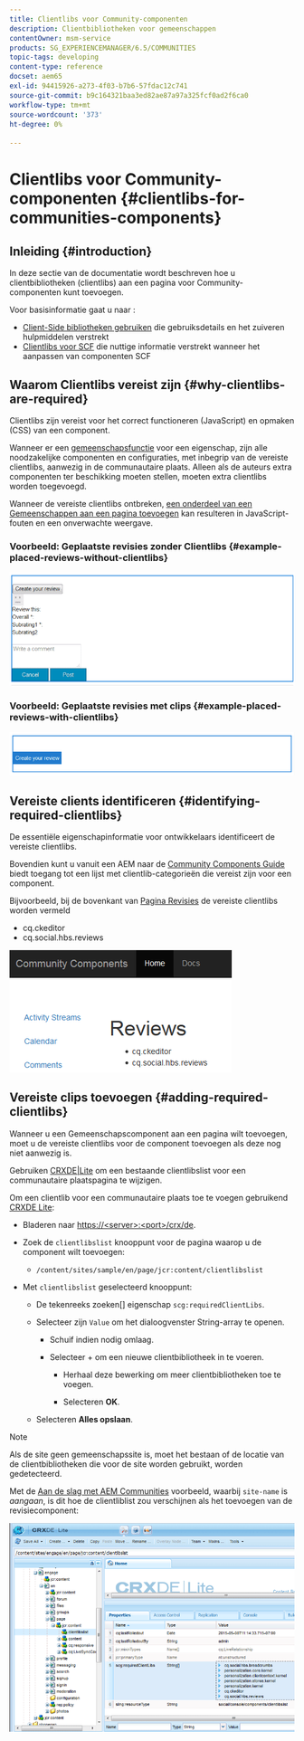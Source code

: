 ```yaml
---
title: Clientlibs voor Community-componenten
description: Clientbibliotheken voor gemeenschappen
contentOwner: msm-service
products: SG_EXPERIENCEMANAGER/6.5/COMMUNITIES
topic-tags: developing
content-type: reference
docset: aem65
exl-id: 94415926-a273-4f03-b7b6-57fdac12c741
source-git-commit: b9c164321baa3ed82ae87a97a325fcf0ad2f6ca0
workflow-type: tm+mt
source-wordcount: '373'
ht-degree: 0%

---
```


# Clientlibs voor Community-componenten {#clientlibs-for-communities-components}

## Inleiding {#introduction}

In deze sectie van de documentatie wordt beschreven hoe u clientbibliotheken (clientlibs) aan een pagina voor Community-componenten kunt toevoegen.

Voor basisinformatie gaat u naar :

* [Client-Side bibliotheken gebruiken](/help/sites-developing/clientlibs.md) die gebruiksdetails en het zuiveren hulpmiddelen verstrekt
* [Clientlibs voor SCF](/help/communities/client-customize.md#clientlibs) die nuttige informatie verstrekt wanneer het aanpassen van componenten SCF


## Waarom Clientlibs vereist zijn {#why-clientlibs-are-required}

Clientlibs zijn vereist voor het correct functioneren (JavaScript) en opmaken (CSS) van een component.

Wanneer er een [gemeenschapsfunctie](/help/communities/functions.md) voor een eigenschap, zijn alle noodzakelijke componenten en configuraties, met inbegrip van de vereiste clientlibs, aanwezig in de communautaire plaats. Alleen als de auteurs extra componenten ter beschikking moeten stellen, moeten extra clientlibs worden toegevoegd.

Wanneer de vereiste clientlibs ontbreken, [een onderdeel van een Gemeenschappen aan een pagina toevoegen](/help/communities/author-communities.md) kan resulteren in JavaScript-fouten en een onverwachte weergave.

### Voorbeeld: Geplaatste revisies zonder Clientlibs {#example-placed-reviews-without-clientlibs}

![geplaatste revisies](assets/placed-reviews.png)

### Voorbeeld: Geplaatste revisies met clips {#example-placed-reviews-with-clientlibs}

![revisies-clientlibs](assets/reviews-clientlibs.png)

## Vereiste clients identificeren {#identifying-required-clientlibs}

De essentiële eigenschapinformatie voor ontwikkelaars identificeert de vereiste clientlibs.

Bovendien kunt u vanuit een AEM naar de [Community Components Guide](/help/communities/components-guide.md) biedt toegang tot een lijst met clientlib-categorieën die vereist zijn voor een component.

Bijvoorbeeld, bij de bovenkant van [Pagina Revisies](https://localhost:4502/content/community-components/en/reviews.html) de vereiste clientlibs worden vermeld

* cq.ckeditor
* cq.social.hbs.reviews

![clientlibs-reviews](assets/clientlibs-reviews.png)

## Vereiste clips toevoegen {#adding-required-clientlibs}

Wanneer u een Gemeenschapscomponent aan een pagina wilt toevoegen, moet u de vereiste clientlibs voor de component toevoegen als deze nog niet aanwezig is.

Gebruiken [CRXDE|Lite](#using-crxde-lite) om een bestaande clientlibslist voor een communautaire plaatspagina te wijzigen.

Om een clientlib voor een communautaire plaats toe te voegen gebruikend [CRXDE Lite](/help/sites-developing/developing-with-crxde-lite.md):

* Bladeren naar [https://&lt;server>:&lt;port>/crx/de](https://localhost:4502/crx/de).
* Zoek de `clientlibslist` knooppunt voor de pagina waarop u de component wilt toevoegen:

   * `/content/sites/sample/en/page/jcr:content/clientlibslist`

* Met `clientlibslist` geselecteerd knooppunt:

   * De tekenreeks zoeken[] eigenschap `scg:requiredClientLibs`.
   * Selecteer zijn `Value` om het dialoogvenster String-array te openen.

      * Schuif indien nodig omlaag.
      * Selecteer + om een nieuwe clientbibliotheek in te voeren.

         * Herhaal deze bewerking om meer clientbibliotheken toe te voegen.

         * Selecteren **OK**.

   * Selecteren **Alles opslaan**.

>[!NOTE]
>
>Als de site geen gemeenschapssite is, moet het bestaan of de locatie van de clientbibliotheken die voor de site worden gebruikt, worden gedetecteerd.

Met de [Aan de slag met AEM Communities](/help/communities/getting-started.md) voorbeeld, waarbij `site-name` is *aangaan*, is dit hoe de clientliblist zou verschijnen als het toevoegen van de revisiecomponent:

![revisie-component](assets/review-component.png)
